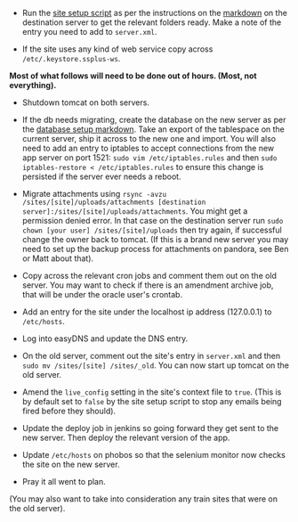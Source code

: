 * Run the [site setup script](https://github.com/skillstream/ssplus/blob/master/scripts/site-setup.sh) as per the instructions on the [markdown](https://github.com/skillstream/ssplus/blob/master/scripts/README.markdown) on the destination server to get the relevant folders ready. Make a note of the entry you need to add to `server.xml`.

* If the site uses any kind of web service copy across `/etc/.keystore.ssplus-ws`.

**Most of what follows will need to be done out of hours. (Most, not everything).**

* Shutdown tomcat on both servers.

* If the db needs migrating, create the database on the new server as per the [database setup markdown](https://github.com/skillstream/ssplus/blob/master/database/database-setup.markdown). Take an export of the tablespace on the current server, ship it across to the new one and import.    You will also need to add an entry to iptables to accept connections from the new app server on port 1521: `sudo vim /etc/iptables.rules` and then `sudo iptables-restore < /etc/iptables.rules` to ensure this change is persisted if the server ever needs a reboot.

* Migrate attachments using `rsync -avzu /sites/[site]/uploads/attachments [destination server]:/sites/[site]/uploads/attachments`. You might get a permission denied error. In that case on the destination server run `sudo chown [your user] /sites/[site]/uploads` then try again, if successful change the owner back to tomcat. (If this is a brand new server you may need to set up the backup process for attachments on pandora, see Ben or Matt about that).

* Copy across the relevant cron jobs and comment them out on the old server. You may want to check if there is an amendment archive job, that will be under the oracle user's crontab.

* Add an entry for the site under the localhost ip address (127.0.0.1) to `/etc/hosts`.

* Log into easyDNS and update the DNS entry.

* On the old server, comment out the site's entry in `server.xml` and then `sudo mv /sites/[site] /sites/_old`. You can now start up tomcat on the old server.

* Amend the `live_config` setting in the site's context file to `true`. (This is by default set to `false` by the site setup script to stop any emails being fired before they should).

* Update the deploy job in jenkins so going forward they get sent to the new server. Then deploy the relevant version of the app.

* Update `/etc/hosts` on phobos so that the selenium monitor now checks the site on the new server.

* Pray it all went to plan.

(You may also want to take into consideration any train sites that were on the old server).
